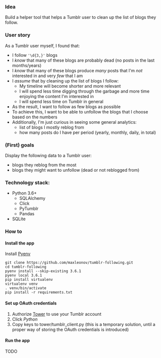 ### Idea
Build a helper tool that helps a Tumblr user to clean up the list of blogs they follow.

### User story
As a Tumblr user myself, I found that:
- I follow `'\d{3,}'` blogs
- I _know_ that many of these blogs are probably dead (no posts in the last months/years)
- I _know_ that many of these blogs produce _many_ posts that I'm _not_ interested in and very _few_ that I am
- I _assume_ that by cleaning up the list of blogs I follow:
    - My timeline will become shorter and more relevant
    - I will spend less time digging through the garbage and more time enjoying the content I'm interested in
    - I will spend less time on Tumblr in general
- As the result, I want to follow as few blogs as possible
- To achieve this, I want to be able to unfollow the blogs that I choose based on the numbers
- Additionally, I'm just curious in seeing some general analytics:
    - list of blogs I mostly reblog from
    - how many posts do I have per period (yearly, monthly, daily, in total)

### (First) goals
Display the following data to a Tumblr user:
- blogs they reblog from the most
- blogs they might want to unfollow (dead or not reblogged from)

### Technology stack:
- Python 3.6+
    - SQLAlchemy
    - Click
    - PyTumblr
    - Pandas
- SQLite

### How to
#### Install the app
Install [Pyenv](https://github.com/pyenv/pyenv#installation)
```
git clone https://github.com/maxleonov/tumblr-following.git
cd tumblr-following
pyenv install --skip-existing 3.6.1
pyenv local 3.6.1
pip install virtualenv
virtualenv venv
. venv/bin/activate
pip install -r requirements.txt
```

#### Set up OAuth credentials
1. Authorize [Tower](https://www.tumblr.com/oauth/authorize?oauth_token=8mr7OT8H2LtOCRESV3ulrL910lDYDnSt3zOmVXjoj5VPo2yVBr) to use your Tumblr account
2. Click _Python_
3. Copy keys to tower/tumblr_client.py (this is a temporary solution, until a proper way of storing the OAuth credentials is introduced)

#### Run the app
TODO
